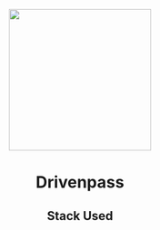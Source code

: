 <p align="center">
  <img src="https://cdn-icons-png.flaticon.com/512/2471/2471610.png" width="250px" height="250px">
</p>
<h1 align="center">
  Drivenpass
</h1>
<div align="center">

  <h2>
    Stack Used
</h2>
